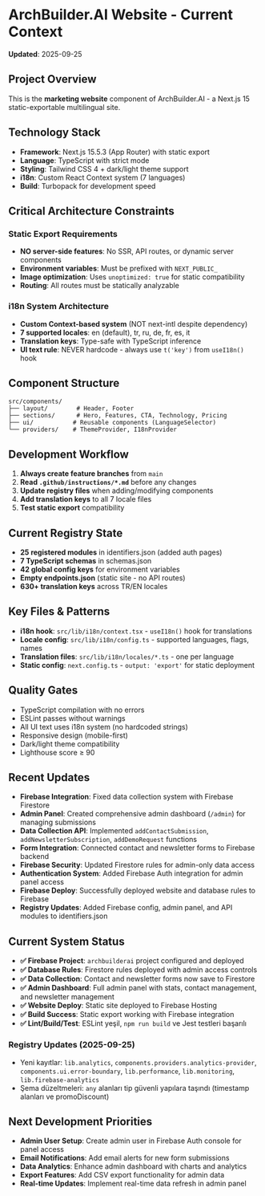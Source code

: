 # ArchBuilder.AI Website - Current Context

**Updated**: 2025-09-25 

## Project Overview
This is the **marketing website** component of ArchBuilder.AI - a Next.js 15 static-exportable multilingual site.

## Technology Stack
- **Framework**: Next.js 15.5.3 (App Router) with static export
- **Language**: TypeScript with strict mode
- **Styling**: Tailwind CSS 4 + dark/light theme support
- **i18n**: Custom React Context system (7 languages)
- **Build**: Turbopack for development speed

## Critical Architecture Constraints

### Static Export Requirements
- **NO server-side features**: No SSR, API routes, or dynamic server components
- **Environment variables**: Must be prefixed with `NEXT_PUBLIC_`
- **Image optimization**: Uses `unoptimized: true` for static compatibility
- **Routing**: All routes must be statically analyzable

### i18n System Architecture
- **Custom Context-based system** (NOT next-intl despite dependency)
- **7 supported locales**: en (default), tr, ru, de, fr, es, it  
- **Translation keys**: Type-safe with TypeScript inference
- **UI text rule**: NEVER hardcode - always use `t('key')` from `useI18n()` hook

## Component Structure
```
src/components/
├── layout/        # Header, Footer
├── sections/      # Hero, Features, CTA, Technology, Pricing  
├── ui/           # Reusable components (LanguageSelector)
└── providers/    # ThemeProvider, I18nProvider
```

## Development Workflow
1. **Always create feature branches** from `main`
2. **Read `.github/instructions/*.md`** before any changes
3. **Update registry files** when adding/modifying components
4. **Add translation keys** to all 7 locale files
5. **Test static export** compatibility

## Current Registry State
- **25 registered modules** in identifiers.json (added auth pages)
- **7 TypeScript schemas** in schemas.json  
- **42 global config keys** for environment variables
- **Empty endpoints.json** (static site - no API routes)
- **630+ translation keys** across TR/EN locales

## Key Files & Patterns
- **i18n hook**: `src/lib/i18n/context.tsx` - `useI18n()` hook for translations
- **Locale config**: `src/lib/i18n/config.ts` - supported languages, flags, names
- **Translation files**: `src/lib/i18n/locales/*.ts` - one per language
- **Static config**: `next.config.ts` - `output: 'export'` for static deployment

## Quality Gates
- TypeScript compilation with no errors
- ESLint passes without warnings  
- All UI text uses i18n system (no hardcoded strings)
- Responsive design (mobile-first)
- Dark/light theme compatibility
- Lighthouse score ≥ 90

## Recent Updates
- **Firebase Integration**: Fixed data collection system with Firebase Firestore
- **Admin Panel**: Created comprehensive admin dashboard (`/admin`) for managing submissions
- **Data Collection API**: Implemented `addContactSubmission`, `addNewsletterSubscription`, `addDemoRequest` functions
- **Form Integration**: Connected contact and newsletter forms to Firebase backend
- **Firebase Security**: Updated Firestore rules for admin-only data access
- **Authentication System**: Added Firebase Auth integration for admin panel access
- **Firebase Deploy**: Successfully deployed website and database rules to Firebase
- **Registry Updates**: Added Firebase config, admin panel, and API modules to identifiers.json

## Current System Status
- **✅ Firebase Project**: `archbuilderai` project configured and deployed
- **✅ Database Rules**: Firestore rules deployed with admin access controls
- **✅ Data Collection**: Contact and newsletter forms now save to Firestore
- **✅ Admin Dashboard**: Full admin panel with stats, contact management, and newsletter management
- **✅ Website Deploy**: Static site deployed to Firebase Hosting
- **✅ Build Success**: Static export working with Firebase integration
- **✅ Lint/Build/Test**: ESLint yeşil, `npm run build` ve Jest testleri başarılı

### Registry Updates (2025-09-25)
- Yeni kayıtlar: `lib.analytics`, `components.providers.analytics-provider`, `components.ui.error-boundary`, `lib.performance`, `lib.monitoring`, `lib.firebase-analytics`
- Şema düzeltmeleri: `any` alanları tip güvenli yapılara taşındı (timestamp alanları ve promoDiscount)

## Next Development Priorities
- **Admin User Setup**: Create admin user in Firebase Auth console for panel access
- **Email Notifications**: Add email alerts for new form submissions
- **Data Analytics**: Enhance admin dashboard with charts and analytics
- **Export Features**: Add CSV export functionality for admin data
- **Real-time Updates**: Implement real-time data refresh in admin panel